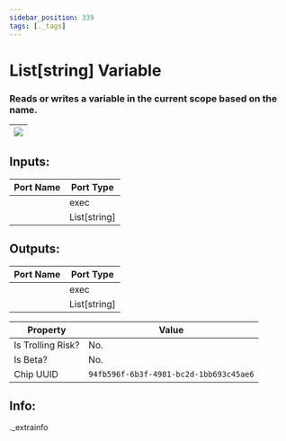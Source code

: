 ```yaml
---
sidebar_position: 339
tags: [._tags]
---
```


# List[string] Variable


### Reads or writes a variable in the current scope based on the name.

| ![](https://images-ext-2.discordapp.net/external/MPmIaQzlEPmgGWlgi-WxBBXt0Bjv_zWPkg1y1f_sy3s/https/www.recroomcircuits.com/image/circuit/absolute-value?width=206&height=108) |
|-----|

## Inputs:
| Port Name | Port Type |
|-----------|-----------|
|  | exec |
|  | List[string] |

## Outputs:
| Port Name | Port Type |
|-----------|-----------|
|  | exec |
|  | List[string] | 

| Property  | Value |
|-------------------|-----------|
| Is Trolling Risk? | No. |
| Is Beta? | No. |
| Chip UUID | `94fb596f-6b3f-4981-bc2d-1bb693c45ae6` |

## Info:
._extrainfo